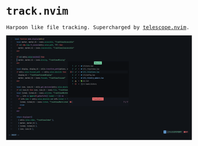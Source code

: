 <samp>

# track.nvim

Harpoon like file tracking. Supercharged by [telescope.nvim](https:/github.com/nvim-telescope/telescope.nvim).

![views-picker](./demo.png) 

</samp>
